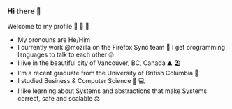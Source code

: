 ### Hi there 👋

Welcome to my profile 💃 🚀 🎉

- My pronouns are He/Him
- I currently work @mozilla on the Firefox Sync team 🦊 I get programming languages to talk to each other 🤓
- I live in the beautiful city of Vancouver, BC, Canada ⛰ 🏖️
- I'm a recent graduate from the University of British Columbia 📖
- I studied Business & Computer Science 👔 💻
- I like learning about Systems and abstractions that make Systems correct, safe and scalable ⚖️
